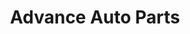 ---
title: "Advance Auto Parts"
url: /chicago/advance-auto-parts-south-pulaski-road/
shop: car parts
---